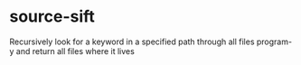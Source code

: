 source-sift
===========

Recursively look for a keyword in a specified path through all files program-y and return all files where it lives
